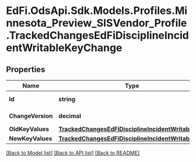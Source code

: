 # EdFi.OdsApi.Sdk.Models.Profiles.Minnesota_Preview_SISVendor_Profile.TrackedChangesEdFiDisciplineIncidentWritableKeyChange

## Properties

Name | Type | Description | Notes
------------ | ------------- | ------------- | -------------
**Id** | **string** | Resource identifier | [optional] 
**ChangeVersion** | **decimal** | Change version | [optional] 
**OldKeyValues** | [**TrackedChangesEdFiDisciplineIncidentWritableKey**](TrackedChangesEdFiDisciplineIncidentWritableKey.md) |  | [optional] 
**NewKeyValues** | [**TrackedChangesEdFiDisciplineIncidentWritableKey**](TrackedChangesEdFiDisciplineIncidentWritableKey.md) |  | [optional] 

[[Back to Model list]](../README.md#documentation-for-models) [[Back to API list]](../README.md#documentation-for-api-endpoints) [[Back to README]](../README.md)

